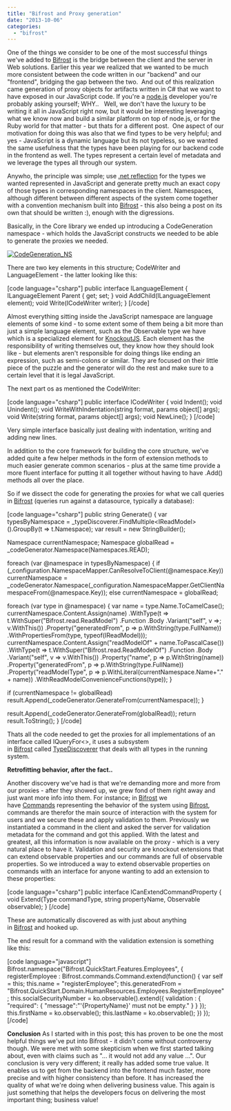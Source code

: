 ```yaml
---
title: "Bifrost and Proxy generation"
date: "2013-10-06"
categories: 
  - "bifrost"
---
```


One of the things we consider to be one of the most successful things we've added to [Bifrost](http://bifrost.dolittle.com) is the bridge between the client and the server in Web solutions. Earlier this year we realized that we wanted to be much more consistent between the code written in our "backend" and our "frontend", bridging the gap between the two.  And out of this realization came generation of proxy objects for artifacts written in C# that we want to have exposed in our JavaScript code. If you're a [node.js](http://www.nodejs.org) developer you're probably asking yourself; WHY..   Well, we don't have the luxury to be writing it all in JavaScript right now, but it would be interesting leveraging what we know now and build a similar platform on top of node.js, or for the Ruby world for that matter - but thats for a different post.  One aspect of our motivation for doing this was also that we find types to be very helpful; and yes - JavaScript is a dynamic language but its not typeless, so we wanted the same usefulness that the types have been playing for our backend code in the frontend as well. The types represent a certain level of metadata and we leverage the types all through our system.

Anywho, the principle was simple; use [.net reflection](http://msdn.microsoft.com/en-us/library/f7ykdhsy.aspx) for the types we wanted represented in JavaScript and generate pretty much an exact copy of those types in corresponding namespaces in the client. Namespaces, although different between different aspects of the system come together with a convention mechanism built into [Bifrost](http://bifrost.dolittle.com) - this also being a post on its own that should be written :), enough with the digressions.

Basically, in the Core library we ended up introducing a CodeGeneration namespace - which holds the JavaScript constructs we needed to be able to generate the proxies we needed.

[![CodeGeneration_NS](http://localhost:8080/wp-content/2013/10/codegeneration_ns1.png?w=102)](http://localhost:8080/wp-content/2013/10/codegeneration_ns1.png)

There are two key elements in this structure; CodeWriter and LanguageElement - the latter looking like this:

\[code language="csharp"\] public interface ILanguageElement { ILanguageElement Parent { get; set; } void AddChild(ILanguageElement element); void Write(ICodeWriter writer); } \[/code\]

Almost everything sitting inside the JavaScript namespace are language elements of some kind - to some extent some of them being a bit more than just a simple language element, such as the Observable type we have which is a specialized element for [KnockoutJS](http://www.knockoutjs.com). Each element has the responsibility of writing themselves out, they know how they should look like - but elements aren't responsible for doing things like ending an expression, such as semi-colons or similar. They are focused on their little piece of the puzzle and the generator will do the rest and make sure to a certain level that it is legal JavaScript.

The next part os as mentioned the CodeWriter:

\[code language="csharp"\] public interface ICodeWriter { void Indent(); void Unindent(); void WriteWithIndentation(string format, params object\[\] args); void Write(string format, params object\[\] args); void NewLine(); } \[/code\]

Very simple interface basically just dealing with indentation, writing and adding new lines.

In addition to the core framework for building the core structure, we've added quite a few helper methods in the form of extension methods to much easier generate common scenarios - plus at the same time provide a more fluent interface for putting it all together without having to have .Add() methods all over the place.

So if we dissect the code for generating the proxies for what we call queries in [Bifrost](http://bifrost.dolittle.com) (queries run against a datasource, typically a database):

\[code language="csharp"\] public string Generate() { var typesByNamespace = \_typeDiscoverer.FindMultiple&lt;IReadModel&gt;().GroupBy(t =&gt; t.Namespace); var result = new StringBuilder();

Namespace currentNamespace; Namespace globalRead = \_codeGenerator.Namespace(Namespaces.READ);

foreach (var @namespace in typesByNamespace) { if (\_configuration.NamespaceMapper.CanResolveToClient(@namespace.Key)) currentNamespace = \_codeGenerator.Namespace(\_configuration.NamespaceMapper.GetClientNamespaceFrom(@namespace.Key)); else currentNamespace = globalRead;

foreach (var type in @namespace) { var name = type.Name.ToCamelCase(); currentNamespace.Content.Assign(name) .WithType(t =&gt; t.WithSuper(&quot;Bifrost.read.ReadModel&quot;) .Function .Body .Variant("self", v =>; v.WithThis()) .Property("generatedFrom", p => p.WithString(type.FullName)) .WithPropertiesFrom(type, typeof(IReadModel))); currentNamespace.Content.Assign("readModelOf" + name.ToPascalCase()) .WithType(t => t.WithSuper("Bifrost.read.ReadModelOf") .Function .Body .Variant("self", v => v.WithThis()) .Property("name", p => p.WithString(name)) .Property("generatedFrom", p => p.WithString(type.FullName)) .Property("readModelType", p => p.WithLiteral(currentNamespace.Name+"." + name)) .WithReadModelConvenienceFunctions(type)); }

if (currentNamespace != globalRead) result.Append(\_codeGenerator.GenerateFrom(currentNamespace)); }

result.Append(\_codeGenerator.GenerateFrom(globalRead)); return result.ToString(); } \[/code\]

Thats all the code needed to get the proxies for all implementations of an interface called IQueryFor<>, it uses a subsystem in [Bifrost](http://bifrost.dolittle.com) called [TypeDiscoverer](https://github.com/dolittle/Bifrost/blob/master/Source/Bifrost/Execution/TypeDiscoverer.cs) that deals with all types in the running system.

**Retrofitting behavior, after the fact..**

Another discovery we've had is that we're demanding more and more from our proxies - after they showed up, we grew fond of them right away and just want more info into them. For instance; in [Bifrost](http://bifrost.dolittle.com) we have [Commands](http://en.wikipedia.org/wiki/Command_pattern) representing the behavior of the system using [Bifrost](http://bifrost.dolittle.com), commands are therefor the main source of interaction with the system for users and we secure these and apply validation to them. Previously we instantiated a command in the client and asked the server for validation metadata for the command and got this applied. With the latest and greatest, all this information is now available on the proxy - which is a very natural place to have it. Validation and security are knockout extensions that can extend observable properties and our commands are full of observable properties. So we introduced a way to extend observable properties on commands with an interface for anyone wanting to add an extension to these properties:

\[code language="csharp"\] public interface ICanExtendCommandProperty { void Extend(Type commandType, string propertyName, Observable observable); } \[/code\]

These are automatically discovered as with just about anything in [Bifrost](http://bifrost.dolittle.com) and hooked up.

The end result for a command with the validation extension is something like this:

\[code language="javascript"\] Bifrost.namespace("Bifrost.QuickStart.Features.Employees", { registerEmployee : Bifrost.commands.Command.extend(function() { var self = this; this.name = &quot;registerEmployee&quot;; this.generatedFrom = "Bifrost.QuickStart.Domain.HumanResources.Employees.RegisterEmployee"; this.socialSecurityNumber = ko.observable().extend({ validation : { "required": { "message":"'{PropertyName}' must not be empty." } } }); this.firstName = ko.observable(); this.lastName = ko.observable(); }) }); \[/code\]

**Conclusion** As I started with in this post; this has proven to be one the most helpful things we've put into Bifrost - it didn't come without controversy though. We were met with some skepticism when we first started talking about, even with claims such as "... it would not add any value ...". Our conclusion is very very different; it really has added some true value. It enables us to get from the backend into the frontend much faster, more precise and with higher consistency than before. It has increased the quality of what we're doing when delivering business value. This again is just something that helps the developers focus on delivering the most important thing; business value!
